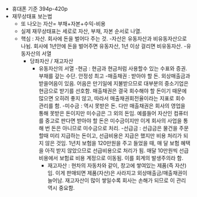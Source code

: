 - 휴대폰 기준 394p-420p
- 재무상태표 보는법
  - 또 나오는 자산= 부채+자본+수익-비용
  - 실제 재무상태표는 세로로 자산, 부채, 자본 순서로 나열.
  - 핵심 : 자산. 회사에 돈을 벌어다 주는 것. 
    -자산은 유동자산과 비유동자산으로 나뉨. 회사에 1년안에 돈을 벌어주면 유동자산, 1년 이상 걸리면 비유동자산.
  -유동자산의 서열
    - 당좌자산 / 재고자산
      - 유동자산의 서열
        -현금 : 현금과 현금처럼 사용할수 있는 수표와 증권. 부채를 갚는 수단. 안정성 최고
        -매출채권 : 받아야 할 돈. 외상매출금과 받을어음이 있음. 어음은 만기일에 지불받으므로 대부분의 중소기업은 현금으로 받기를 선호함. 매출채권은 결국 회수해야 할 돈이기 때문에 많으면 오히려 좋지 않고, 따라서 매출채권회전율이라는 지표로 회수 관리를 함. 
        -미수금 : 역시 못받은 돈. 다만 매출채권은 회사의 영업을 통해 못받은 돈이지만 미수금은 그 외의 돈임. 예를들어 자산인 컴퓨터를 중고로 판다면 받아야 할 돈은 미수금이지만 이게 회사의 사업을 통해 번 돈은 아니므로 미수금으로 처리. 
        -선급금 : 선급금은 물건을 주문할때 미리 지급하는 돈이고, 선급비용은 지급은 했지만 비용 처리가 되지 않은 것임. 1년치 보험을 120만원을 주고 들었을 때, 매 달 보험 혜택을 아직 받지 않았으므로 선급비용으로 처리가 됨. 매달 10만원씩 선급비용에서 보험료 비용 계정으로 이동됨. 이를 회계의 발생주의라 함. 
        - 재고자산 : 현차의 자동차와 같이, 창고에 쌓여있는 제품(즉 자산)임. 이게 판매되면 제품(자산)은 사라지고 외상매출금/매출채권이 늘어남. 재고자산이 많이 쌓일수록 회사는 손해가 되므로 이 관리 역시 중요함. 
